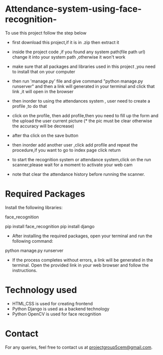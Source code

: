 # Attendance-system-using-face-recognition-

To use this project follow the step below

* first download this project,if it is in .zip then extract it
* inside the project code ,if you found any system path(file path url) change it into your system path ,otherwise it won't work
* make sure that all packages and libraries used in this project ,you need to install that on your computer 
* then run 'manage.py' file and give command "python manage.py runserver" and then a link will generated in your terminal and click that link ,it will open in the browser 
* then inorder to using the attendances system , user need to create a profile ,to do that
* click on the profile, then add profile,then you need to fill up the form and the upload the user current picture (* the pic must be clear otherwise the accuracy will be decrease)
* after tha click on the save button
* then inorder add another user ,click add profile and repeat the procedure,if you want to go to index page click return 

* to start the recognition system or attendance system,click on the run scanner,please wait for a moment to activate your web cam
* note that clear the attendance history before running the scanner.

# Required Packages
Install the following libraries:

face_recognition

pip install face_recognition
pip install django

* After installing the required packages, open your terminal and run the following command:
  
python manage.py runserver
* If the process completes without errors, a link will be generated in the terminal. Open the provided link in your web browser and follow the instructions.

# Technology used
* HTML,CSS is used for creating frontend 
* Python Django is used as a backend technology
* Python OpenCV is used for face recognition
# Contact
For any queries, feel free to contact us at projectgroup5cem@gmail.com.




